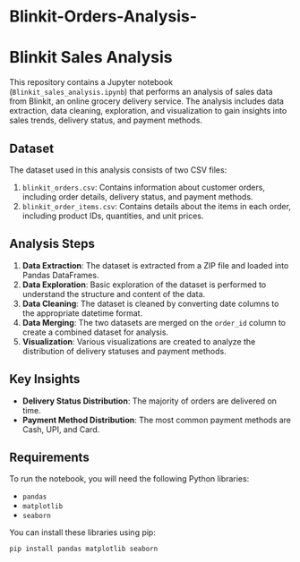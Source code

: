# Blinkit-Orders-Analysis-

# Blinkit Sales Analysis

This repository contains a Jupyter notebook (`Blinkit_sales_analysis.ipynb`) that performs an analysis of sales data from Blinkit, an online grocery delivery service. The analysis includes data extraction, data cleaning, exploration, and visualization to gain insights into sales trends, delivery status, and payment methods.

## Dataset

The dataset used in this analysis consists of two CSV files:
1. `blinkit_orders.csv`: Contains information about customer orders, including order details, delivery status, and payment methods.
2. `blinkit_order_items.csv`: Contains details about the items in each order, including product IDs, quantities, and unit prices.

## Analysis Steps

1. **Data Extraction**: The dataset is extracted from a ZIP file and loaded into Pandas DataFrames.
2. **Data Exploration**: Basic exploration of the dataset is performed to understand the structure and content of the data.
3. **Data Cleaning**: The dataset is cleaned by converting date columns to the appropriate datetime format.
4. **Data Merging**: The two datasets are merged on the `order_id` column to create a combined dataset for analysis.
5. **Visualization**: Various visualizations are created to analyze the distribution of delivery statuses and payment methods.

## Key Insights

- **Delivery Status Distribution**: The majority of orders are delivered on time.
- **Payment Method Distribution**: The most common payment methods are Cash, UPI, and Card.

## Requirements

To run the notebook, you will need the following Python libraries:
- `pandas`
- `matplotlib`
- `seaborn`

You can install these libraries using pip:

```bash
pip install pandas matplotlib seaborn
